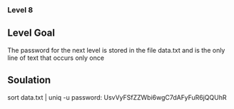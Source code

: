 ### Level 8

## Level Goal

The password for the next level is stored in the file data.txt and is the only line of text that occurs only once

## Soulation
sort data.txt | uniq -u
password: UsvVyFSfZZWbi6wgC7dAFyFuR6jQQUhR
